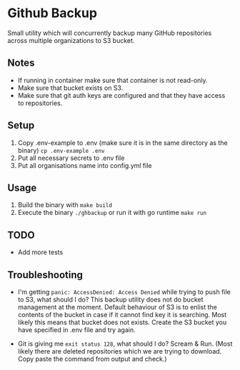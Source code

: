 # Github Backup

Small utility which will concurrently backup many GitHub repositories across multiple organizations to S3 bucket.

## Notes

- If running in container make sure that container is not read-only.
- Make sure that bucket exists on S3.
- Make sure that git auth keys are configured and that they have access to repositories.

## Setup

1) Copy .env-example to .env (make sure it is in the same directory as the binary) ```cp .env-example .env```
2) Put all necessary secrets to .env file
3) Put all organisations name into config.yml file

## Usage

1) Build the binary with ```make build```
2) Execute the binary ```./ghbackup``` or run it with go runtime ```make run```

## TODO

* Add more tests


## Troubleshooting

* I'm getting ```panic: AccessDenied: Access Denied``` while trying to push file to S3, what should I do?
This backup utility does not do bucket management at the moment. Default behaviour of S3 is to enlist the contents of the bucket in case if it cannot find
key it is searching. Most likely this means that bucket does not exists. Create the S3 bucket you have specified in .env file and try again.

* Git is giving me ```exit status 128```, what should I do?
Scream & Run. (Most likely there are deleted repositories which we are trying to download. Copy paste the command from output and check.)


